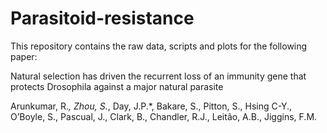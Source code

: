 # Parasitoid-resistance

This repository contains the raw data, scripts and plots for the following paper:

Natural selection has driven the recurrent loss of an immunity gene that protects Drosophila against a major natural parasite

Arunkumar, R.*, Zhou, S.*, Day, J.P.*, Bakare, S., Pitton, S., Hsing C-Y., O’Boyle, S., Pascual, J., Clark, B., Chandler, R.J., Leitão, A.B., Jiggins, F.M.
 
